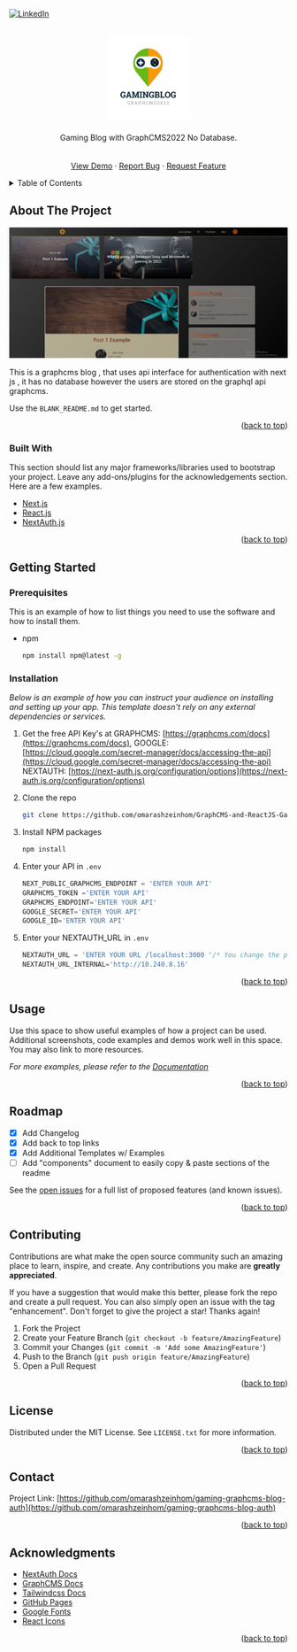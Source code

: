 <div id="top"></div>


[![LinkedIn][linkedin-shield]][linkedin-url]

<!-- PROJECT LOGO -->
<br />

<div align="center">
<kbd>
    <img src="img/logo.jpg" alt="Logo" width="150" height="150"/>
    </kbd>

  <a href="https://github.com/omarashzeinhom/GraphCMS-and-ReactJS-Gaming-blog-">
  </a>

  <h3 align="center"></h3>

  <p align="center">
    Gaming Blog with GraphCMS2022 No Database.
    <br />
    <br />
    <br />
    <a href="https://dynamico-gaming.netlify.app/">View Demo</a>
    ·
    <a href="https://github.com/omarashzeinhom/GraphCMS-and-ReactJS-Gaming-blog-/issues">Report Bug</a>
    ·
    <a href="https://github.com/omarashzeinhom/GraphCMS-and-ReactJS-Gaming-blog-/issues">Request Feature</a>
  </p>
</div>



<!-- TABLE OF CONTENTS -->
<details>
  <summary>Table of Contents</summary>
  <ol>
    <li>
      <a href="#about-the-project">About The Project</a>
      <ul>
        <li><a href="#built-with">Built With</a></li>
      </ul>
    </li>
    <li>
      <a href="#getting-started">Getting Started</a>
      <ul>
        <li><a href="#prerequisites">Prerequisites</a></li>
        <li><a href="#installation">Installation</a></li>
      </ul>
    </li>
    <li><a href="#usage">Usage</a></li>
    <li><a href="#roadmap">Roadmap</a></li>
    <li><a href="#contributing">Contributing</a></li>
    <li><a href="#license">License</a></li>
    <li><a href="#contact">Contact</a></li>
    <li><a href="#acknowledgments">Acknowledgments</a></li>
  </ol>
</details>



<!-- ABOUT THE PROJECT -->
## About The Project

[![Product Name Screen Shot][product-screenshot]](https://oa-gaming-blog.vercel.app/)

This is a graphcms blog , that uses api interface for authentication with next js , it has no database however the users are stored on the graphql api graphcms. 

Use the `BLANK_README.md` to get started.

<p align="right">(<a href="#top">back to top</a>)</p>



### Built With

This section should list any major frameworks/libraries used to bootstrap your project. Leave any add-ons/plugins for the acknowledgements section. Here are a few examples.

* [Next.js](https://nextjs.org/)
* [React.js](https://reactjs.org/)
* [NextAuth.js](https://next-auth.js.org/)


<p align="right">(<a href="#top">back to top</a>)</p>



<!-- GETTING STARTED -->
## Getting Started

### Prerequisites

This is an example of how to list things you need to use the software and how to install them.
* npm
  ```sh
  npm install npm@latest -g
  ```

### Installation

_Below is an example of how you can instruct your audience on installing and setting up your app. This template doesn't rely on any external dependencies or services._

1. Get the free API Key's at 
    GRAPHCMS: [https://graphcms.com/docs](https://graphcms.com/docs),
    GOOGLE: [https://cloud.google.com/secret-manager/docs/accessing-the-api](https://cloud.google.com/secret-manager/docs/accessing-the-api)
    NEXTAUTH: [https://next-auth.js.org/configuration/options](https://next-auth.js.org/configuration/options)
   
   
2. Clone the repo
   ```sh
   git clone https://github.com/omarashzeinhom/GraphCMS-and-ReactJS-Gaming-blog-
   ```
3. Install NPM packages
   ```sh
   npm install
   ```
4. Enter your API in `.env`
   ```js
   NEXT_PUBLIC_GRAPHCMS_ENDPOINT = 'ENTER YOUR API'
   GRAPHCMS_TOKEN ='ENTER YOUR API'
   GRAPHCMS_ENDPOINT='ENTER YOUR API'
   GOOGLE_SECRET='ENTER YOUR API'
   GOOGLE_ID='ENTER YOUR API'
   ```
5. Enter your NEXTAUTH_URL in `.env`
   ```js
   NEXTAUTH_URL = 'ENTER YOUR URL /localhost:3000 '/* You change the port to your preference*/
   NEXTAUTH_URL_INTERNAL='http://10.240.8.16'

   ```   

<p align="right">(<a href="#top">back to top</a>)</p>



<!-- USAGE EXAMPLES -->
## Usage

Use this space to show useful examples of how a project can be used. Additional screenshots, code examples and demos work well in this space. You may also link to more resources.

_For more examples, please refer to the [Documentation](https://example.com)_

<p align="right">(<a href="#top">back to top</a>)</p>



<!-- ROADMAP -->
## Roadmap

- [x] Add Changelog
- [x] Add back to top links
- [x] Add Additional Templates w/ Examples
- [ ] Add "components" document to easily copy & paste sections of the readme

See the [open issues](https://github.com/omarashzeinhom/gaming-graphcms-blog-auth/issues) for a full list of proposed features (and known issues).

<p align="right">(<a href="#top">back to top</a>)</p>



<!-- CONTRIBUTING -->
## Contributing

Contributions are what make the open source community such an amazing place to learn, inspire, and create. Any contributions you make are **greatly appreciated**.

If you have a suggestion that would make this better, please fork the repo and create a pull request. You can also simply open an issue with the tag "enhancement".
Don't forget to give the project a star! Thanks again!

1. Fork the Project
2. Create your Feature Branch (`git checkout -b feature/AmazingFeature`)
3. Commit your Changes (`git commit -m 'Add some AmazingFeature'`)
4. Push to the Branch (`git push origin feature/AmazingFeature`)
5. Open a Pull Request

<p align="right">(<a href="#top">back to top</a>)</p>



<!-- LICENSE -->
## License

Distributed under the MIT License. See `LICENSE.txt` for more information.

<p align="right">(<a href="#top">back to top</a>)</p>



<!-- CONTACT -->
## Contact
Project Link: [https://github.com/omarashzeinhom/gaming-graphcms-blog-auth](https://github.com/omarashzeinhom/gaming-graphcms-blog-auth)

<p align="right">(<a href="#top">back to top</a>)</p>



<!-- ACKNOWLEDGMENTS -->
## Acknowledgments


* [NextAuth Docs](https://next-auth.js.org/getting-started/introduction)
* [GraphCMS Docs](https://graphcms.com/docs)
* [Tailwindcss Docs](https://tailwindcss.com/docs/installation)
* [GitHub Pages](https://pages.github.com)
* [Google Fonts](https://fonts.google.com/)
* [React Icons](https://react-icons.github.io/react-icons/search)

<p align="right">(<a href="#top">back to top</a>)</p>



<!-- MARKDOWN LINKS & IMAGES -->
<!-- https://www.markdownguide.org/basic-syntax/#reference-style-links -->
[forks-shield]: https://img.shields.io/github/forks/othneildrew/Best-README-Template.svg?style=for-the-badge
[forks-url]: https://github.com/omarashzeinhom/gaming-graphcms-blog-auth/network/members
[linkedin-shield]: https://img.shields.io/badge/-LinkedIn-black.svg?style=for-the-badge&logo=linkedin&colorB=555
[linkedin-url]:https://www.linkedin.com/in/omar-abdelrahman-7602a9126/?challengeId=AQEV9iEfbhe5gAAAAX-mimK5NgF_ZhhgsWKnBK9_zqyaTZckcCE79DjQV-8dXVQnAYfVBYBjqhTy_kV030w0LcR3fKRVV8IgyQ&submissionId=02a9350a-f50a-de16-1a87-3ca3b148e71a
[product-screenshot]: img/gaming-blog-screen-shot.jpg
